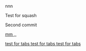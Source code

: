nnn

Test for squash

Second commit 

<a target="_blank" href="http:/google.com">

mm
,,

test  for tabs
  test for tabs
    test for tabs
